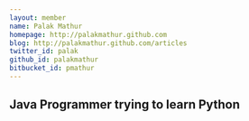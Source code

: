 ```yaml
---
layout: member
name: Palak Mathur
homepage: http://palakmathur.github.com
blog: http://palakmathur.github.com/articles
twitter_id: palak
github_id: palakmathur
bitbucket_id: pmathur
---
```


## Java Programmer trying to learn Python
